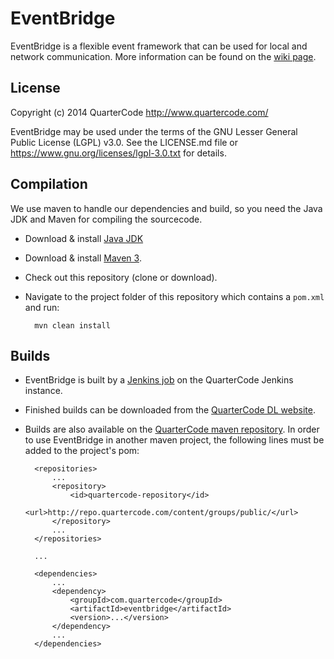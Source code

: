 EventBridge
===========

EventBridge is a flexible event framework that can be used for local and network communication.
More information can be found on the [wiki page](http://quartercode.com/wiki/index.php?title=EventBridge).

License
-------

Copyright (c) 2014 QuarterCode <http://www.quartercode.com/>

EventBridge may be used under the terms of the GNU Lesser General Public License (LGPL) v3.0. See the LICENSE.md file or https://www.gnu.org/licenses/lgpl-3.0.txt for details.

Compilation
-----------

We use maven to handle our dependencies and build, so you need the Java JDK and Maven for compiling the sourcecode.

* Download & install [Java JDK](http://www.oracle.com/technetwork/java/javase/downloads/index.html)
* Download & install [Maven 3](http://maven.apache.org/download.cgi).
* Check out this repository (clone or download).
* Navigate to the project folder of this repository which contains a `pom.xml` and run:

        mvn clean install

Builds
------

* EventBridge is built by a [Jenkins job](http://ci.quartercode.com/job/EventBridge/) on the QuarterCode Jenkins instance.
* Finished builds can be downloaded from the [QuarterCode DL website](http://quartercode.com/dl/projects/details?projectId=EventBridge).
* Builds are also available on the [QuarterCode maven repository](http://repo.quartercode.com).
  In order to use EventBridge in another maven project, the following lines must be added to the project's pom:

        <repositories>
            ...
            <repository>
                <id>quartercode-repository</id>
                <url>http://repo.quartercode.com/content/groups/public/</url>
            </repository>
            ...
        </repositories>

        ...

        <dependencies>
            ...
            <dependency>
                <groupId>com.quartercode</groupId>
                <artifactId>eventbridge</artifactId>
                <version>...</version>
            </dependency>
            ...
        </dependencies>
